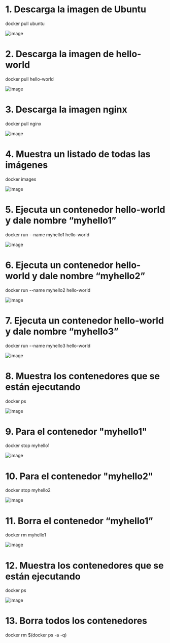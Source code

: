 # 1. Descarga la imagen de Ubuntu
docker pull ubuntu

![image](https://github.com/user-attachments/assets/4edd59ae-6be4-4dba-baac-b5146b59645a)


# 2. Descarga la imagen de hello-world
docker pull hello-world

![image](https://github.com/user-attachments/assets/17ed0bac-63a2-4f0d-9bc1-f4fff9d607c1)


# 3. Descarga la imagen nginx
docker pull nginx

![image](https://github.com/user-attachments/assets/9505cedd-15d8-43f2-93a7-506094206834)


# 4. Muestra un listado de todas las imágenes
docker images

![image](https://github.com/user-attachments/assets/13759df6-c95a-43af-8f34-99389d964ede)


# 5. Ejecuta un contenedor hello-world y dale nombre “myhello1”
docker run --name myhello1 hello-world

![image](https://github.com/user-attachments/assets/d4e48190-d58d-4d93-8a28-b921c725c0e2)

# 6. Ejecuta un contenedor hello-world y dale nombre “myhello2”
docker run --name myhello2 hello-world

![image](https://github.com/user-attachments/assets/f7f07d53-d1e4-41fb-8e42-f171909bdfdb)


# 7. Ejecuta un contenedor hello-world y dale nombre “myhello3”
docker run --name myhello3 hello-world

![image](https://github.com/user-attachments/assets/e245a8a6-087e-4290-ac3a-438fda22c7aa)

# 8. Muestra los contenedores que se están ejecutando
docker ps

![image](https://github.com/user-attachments/assets/05c90ab9-6b40-4db0-9348-7a8f10cdd4d6)

# 9. Para el contenedor "myhello1"
docker stop myhello1

![image](https://github.com/user-attachments/assets/8f29c4d2-5da6-4462-8f15-18503b78b9f6)

# 10. Para el contenedor "myhello2"
docker stop myhello2

![image](https://github.com/user-attachments/assets/aae2d78d-0935-445e-af5a-0221ad2a659f)

# 11. Borra el contenedor “myhello1”
docker rm myhello1

![image](https://github.com/user-attachments/assets/7b54c2d7-4e3a-4852-92ba-da5fd4a5ca9b)

# 12. Muestra los contenedores que se están ejecutando
docker ps

![image](https://github.com/user-attachments/assets/399239e1-4fd4-4746-accf-5fdaf65fc360)

# 13. Borra todos los contenedores
docker rm $(docker ps -a -q)


